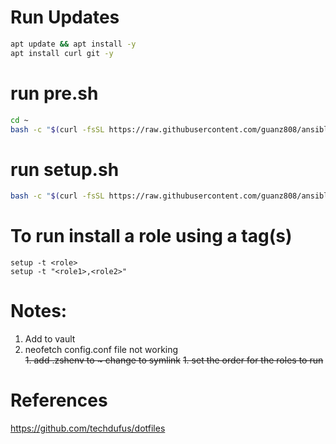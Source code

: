 # Run Updates
```bash
apt update && apt install -y  
apt install curl git -y  
```
# run pre.sh
```bash
cd ~  
bash -c "$(curl -fsSL https://raw.githubusercontent.com/guanz808/ansible/main/pre.sh)"
``` 
# run setup.sh
```bash
bash -c "$(curl -fsSL https://raw.githubusercontent.com/guanz808/ansible/main/setup)"
```

# To run install a role using a tag(s)
```
setup -t <role>
setup -t "<role1>,<role2>"
```

# Notes:
1. Add <userName> to vault
1. neofetch config.conf file not working  
~~1. add .zshenv to ~ change to symlink~~
~~1. set the order for the roles to run~~

# References
https://github.com/techdufus/dotfiles